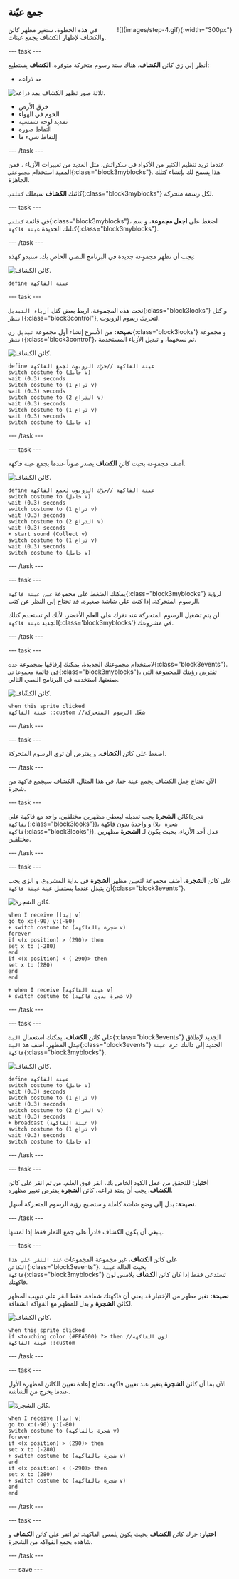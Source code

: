 ## جمع عيّنة

<div style="display: flex; flex-wrap: wrap">
<div style="flex-basis: 200px; flex-grow: 1; margin-right: 15px;">
في هذه الخطوة، ستغير مظهر كائن والكشاف لإظهار الكشاف يجمع عينات.
</div>
<div>
![](images/step-4.gif){:width="300px"}
</div>
</div>

--- task ---

أنظر إلى زي كائن **الكشاف**. هناك ستة رسوم متحركة متوفرة. **الكشاف** يستطيع:
- مد ذراعه

![ثلاثة صور تظهر الكشاف يمد ذراعه.](images/arm-animation.png)

- خرق الأرض
- الحوم في الهواء
- تمديد لوحة شمسية
- التقاط صورة
- إلتقاط شيء ما

--- /task ---

عندما تريد تنظيم الكثير من الأكواد في سكراتش، مثل العديد من تغييرات الأزياء ، فمن المفيد استخدام `مجموعتي`{:class="block3myblocks"}. هذا يسمح لك بإنشاء كتلك الجاهزة.

كائنك **الكشاف** سيملك `كتلتي`{:class="block3myblocks"} لكل رسمة متحركة.

--- task ---

في قائمة `كتلتي`{:class="block3myblocks"}، اضغط على **اجعل مجموعة**، و سم كتلتك الجديدة `عينة فاكهة`{:class="block3myblocks"}.

--- /task ---

يجب أن تظهر مجموعة جديدة في البرنامج النصي الخاص بك. ستبدو كهذه:

![كائن الكشاف.](images/rover-sprite.png)

```blocks3
define عينة الفاكهة
```

--- task ---

تحت هذه المجموعة، اربط بعض كتل `أزياء التبديل`{:class="block3looks"} و كتل `انتظر`{:class="block3control"}, لتحريك رسوم الروبوت.

**نصيحة:** من الأسرع إنشاء أول مجموعة `تبديل زي`{:class='block3looks'} و مجموعة `انتظر`{:class='block3control'}، ثم نسخهما، و تبديل الأزياء المستخدمة.

![كائن الكشاف.](images/rover-sprite.png)

```blocks3
define عينة الفاكهة //حرّك الروبوت لجمع الفاكهة
switch costume to (خامل v)
wait (0.3) seconds
switch costume to (ذراع 1 v)
wait (0.3) seconds
switch costume to (الذراع 2 v)
wait (0.3) seconds
switch costume to (ذراع 1 v)
wait (0.3) seconds
switch costume to (خامل v)
```

--- /task ---

--- task ---

أضف مجموعة بحيث كائن **الكشاف** يصدر صوتاً عندما يجمع عينة فاكهة.

![كائن الكشاف.](images/rover-sprite.png)

```blocks3
define عينة الفاكهة //حرّك الروبوت لجمع الفاكهة
switch costume to (خامل v)
wait (0.3) seconds
switch costume to (ذراع 1 v)
wait (0.3) seconds
switch costume to (الذراع 2 v)
wait (0.3) seconds
+ start sound (Collect v)
switch costume to (ذراع 1 v)
wait (0.3) seconds
switch costume to (خامل v)
```

--- /task ---


--- task ---

يمكنك الضغط على مجموعة `عين عينة فاكهة`{:class="block3myblocks"} لرؤية الرسوم المتحركة. إذا كنت على شاشة صغيرة، قد تحتاج إلى النظر عن كثب.

لن يتم تشغيل الرسوم المتحركة عند نقرك على العلم الأخضر، لأنك لم تستخدم كتلك الجديد `عينة فاكهة`{:class='block3myblocks'} في مشروعك.

--- /task ---

--- task ---

لاستخدام مجموعتك الجديدة، يمكنك إرفاقها بمجموعة `حدث`{:class="block3events"}. في قائمة `مجموعاتي`{:class="block3myblocks"}، تفترض رؤيتك للمجموعة التي صنعتها. استخدمه في البرنامج النصي التالي.

![كائن الكشّاف.](images/rover-sprite.png)

```blocks3
when this sprite clicked
عينة الفاكهة ::custom //شغّل الرسوم المتحركة
```

--- /task ---

--- task ---

اضغط على كائن **الكشاف**، و يفترض أن ترى الرسوم المتحركة.

--- /task ---

الآن تحتاج جعل الكشاف يجمع عينة حقا. في هذا المثال، الكشاف سيجمع فاكهة من شجرة.

--- task ---

كائن **الشجرة** يجب تعديله ليعطي مظهرين مختلفين. واحد مع فاكهة على(`شجرة بفاكهة`{:class="block3looks"})، و واحدة بدون فاكهة (`شجرة بلا فاكهة`{:class="block3looks"}). عدل أحد الأزياء، بحيث يكون لـ **الشجرة** مظهرين مختلفين.

--- /task ---

--- task ---

على كائن **الشجرة**، أضف مجموعة لتعيين مظهر **الشجرة** في بداية المشروع، و الزي يجب أن يتبدل عندما يستقبل عينة `عينة فاكهة`{:class="block3events"}.

![كائن الشجرة.](images/tree-sprite.png)

```blocks3
when I receive [إبدأ v]
go to x:(-90) y:(-80)
+ switch costume to (شجرة بالفاكهة v)
forever
if <(x position) > (290)> then
set x to (-280)
end
if <(x position) < (-290)> then
set x to (280)
end
end

+ when I receive [عينة الفاكهة v]
+ switch costume to (شجرة بدون فاكهة v)
```

--- /task ---

--- task ---

على كائن **الكشاف**، يمكنك استعمال `البث`{:class="block3events"} الجديد لإطلاق تبدل المظهر. أضف هذ `البث`{:class="block3events"} الجديد إلى دالتك `عرف عينة فاكهة`{:class="block3myblocks"}.

![كائن الكشاف.](images/rover-sprite.png)

```blocks3
define عينة الفاكهة
switch costume to (خامل v)
wait (0.3) seconds
switch costume to (ذراع 1 v)
wait (0.3) seconds
switch costume to (الذراع 2 v)
wait (0.3) seconds
+ broadcast (عينة الفاكهة v)
switch costume to (ذراع 1 v)
wait (0.3) seconds
switch costume to (خامل v)
```

--- /task ---

--- task ---

**اختبار:** للتحقق من عمل الكود الخاص بك، انقر فوق العلم، من ثم انقر على كائن **الكشاف**. يجب أن يمتد ذراعه، كائن **الشجرة** يفترض تغيير مظهره.

**نصيحة:** بدل إلى وضع شاشة كاملة و ستصبح رؤية الرسوم المتحركة أسهل.

--- /task ---

ينبغي أن يكون الكشاف قادراً على جمع الثمار فقط إذا لمسها.

--- task ---

على كائن **الكشاف**، غير مجموعة المجموعات `عند النقر على هذا الكائن`{:class="block3events"}، بحيث الدالة `عينة فاكهة`{:class="block3myblocks"} تستدعى فقط إذا كان كائن **الكشاف** يلامس لون فاكهتك.

**نصيحة:** تغير مظهر من الإختبار قد يعني أن فاكهتك شفافة. فقط انقر على تبويب المظهر لكائن **الشجرة** و بدل للمظهر مع الفواكه الشفافة.

![كائن الكشاف.](images/rover-sprite.png)

```blocks3
when this sprite clicked
if <touching color (#FFA500) ?> then //لون الفاكهة
عينة الفاكهة ::custom
```

--- /task ---

--- task ---

الآن بما أن كائن **الشجرة** يتغير عند تعيين فاكهة، تحتاج إعادة تعيين الكائن لمظهره الأول عندما يخرج من الشاشة.

![كائن الشجرة.](images/tree-sprite.png)

```blocks3
when I receive [إبدأ v]
go to x:(-90) y:(-80)
switch costume to (شجرة بالفاكهة v)
forever
if <(x position) > (290)> then
set x to (-280)
+ switch costume to (شجرة بالفاكهة v)
end
if <(x position) < (-290)> then
set x to (280)
+ switch costume to (شجرة بالفاكهة v)
end
end
```

--- /task ---

--- task ---

**اختبار:** حرك كائن **الكشاف** بحيث يكون يلمس الفاكهة، ثم انقر على كائن **الكشاف** و شاهده يجمع الفواكه من الشجرة.

--- /task ---


--- save ---

